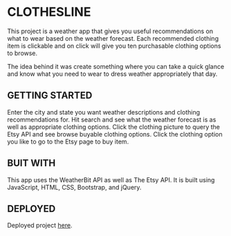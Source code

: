# CLOTHESLINE

This project is a weather app that gives you useful recommendations on what to wear based on the weather forecast. Each recommended clothing item is clickable and on click will give you ten purchasable clothing options to browse. 

The idea behind it was create something where you can take a quick glance and know what you need to wear to dress weather appropriately that day. 

## GETTING STARTED

Enter the city and state you want weather descriptions and clothing recommendations for. Hit search and see what the weather forecast is as well as appropriate clothing options. Click the clothing picture to query the Etsy API and see browse buyable clothing options. Click the clothing option you like to go to the Etsy page to buy item. 

## BUIT WITH

This app uses the WeatherBit API as well as The Etsy API. It is built using JavaScript, HTML, CSS, Bootstrap, and jQuery.

## DEPLOYED

Deployed project [here](https://esingokgoz.github.io/Clothesline/). 




